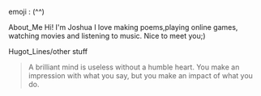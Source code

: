 emoji : (^^)

About_Me
Hi! I'm Joshua I love making poems,playing online games, 
watching movies and listening to music.
 Nice to meet you;)

Hugot_Lines/other stuff
>A brilliant mind is useless without a humble heart.
You make an impression with what you say, but
you make an impact of what you do.
